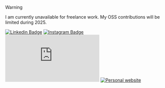 > [!WARNING]  
> I am currently unavailable for freelance work. My OSS contributions will be limited during 2025.

[![Linkedin Badge](https://img.shields.io/badge/-alecarmbruster-blue?style=flat&logo=Linkedin&logoColor=white&link=https://www.linkedin.com/in/alecarmbruster/)](https://www.linkedin.com/in/alecarmbruster/)
[![Instagram Badge](https://img.shields.io/badge/-alectrocute-purple?style=flat&logo=instagram&logoColor=white&link=https://instagram.com/alectrocute/)](https://instagram.com/alectrocute)
[![Gmail Badge](https://img.shields.io/badge/-alectrocute[at]gmail.com-c14438?style=flat&logo=Gmail&logoColor=white&link=mailto:alectrocute[at]gmail.com)](mailto:alectrocute[at]gmail.com)
[![Personal website](https://img.shields.io/badge/https://alec.is-79ff97)](https://alec.is)
